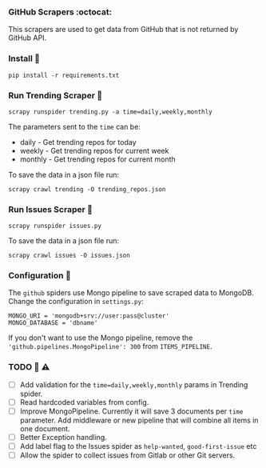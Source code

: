 ### GitHub Scrapers :octocat: 

This scrapers are used to get data from GitHub that is not returned by GitHub API.

### Install :minidisc:

```
pip install -r requirements.txt
```

### Run Trending Scraper :checkered_flag:

```
scrapy runspider trending.py -a time=daily,weekly,monthly
```

The parameters sent to the `time` can be:

* daily - Get trending repos for today
* weekly - Get trending repos for current week
* monthly - Get trending repos for current month

To save the data in a json file run:

```
scrapy crawl trending -O trending_repos.json
```

### Run Issues Scraper :checkered_flag:

```
scrapy runspider issues.py
```

To save the data in a json file run:

```
scrapy crawl issues -O issues.json
```

### Configuration :page_with_curl:


The `github` spiders use Mongo pipeline to save scraped data to MongoDB. Change the configuration in `settings.py`:

```
MONGO_URI = 'mongodb+srv://user:pass@cluster'
MONGO_DATABASE = 'dbname'
```

If you don't want to use the Mongo pipeline, remove the `'github.pipelines.MongoPipeline': 300` from `ITEMS_PIPELINE`.

### TODO :construction: :warning:

* [ ] Add validation for the `time=daily,weekly,monthly` params in Trending spider.
* [ ] Read hardcoded variables from config.
* [ ] Improve MongoPipeline. Currently it will save 3 documents per `time` parameter. Add middleware or new pipeline that will combine all items in one document.
* [ ] Better Exception handling.
* [ ] Add label flag to the Issues spider as `help-wanted`, `good-first-issue` etc
* [ ] Allow the spider to collect issues from Gitlab or other Git servers.